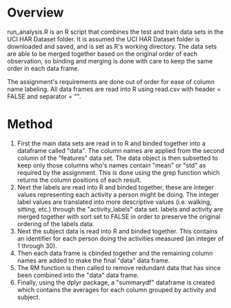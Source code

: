 # Overview
run_analysis.R is an R script that combines the test and train data sets in the UCI HAR Dataset folder.  It is assumed the UCI HAR Dataset folder is downloaded and saved, and is set as R's working directory.  The data sets are able to be merged together based on the original order of each observation, so binding and merging is done with care to keep the same order in each data frame.

The assignment's requirements are done out of order for ease of column name labeling.  All data frames are read into R using read.csv with header = FALSE and separator = "".

# Method
1. First the main data sets are read in to R and binded together into a dataframe called "data". The column names are applied from the second column of the "features" data set. The data object is then subsetted to keep only those columns who's names contain "mean" or "std" as required by the assignment.  This is done using the grep function which returns the column positions of each result.
2. Next the labels are read into R and binded together, these are integer values representing each activity a person might be doing.  The integer label values are translated into more descriptive values (i.e. walking, sitting, etc.) through the "activity_labels" data set.  labels and activity are merged together with sort set to FALSE in order to preserve the original ordering of the labels data.
3. Next the subject data is read into R and binded together.  This contains an identifier for each person doing the activities measured (an integer of 1 through 30).
4. Then each data frame is cbinded together and the remaining column names are added to make the final "data" data frame.
5. The RM function is then called to remove redundant data that has since been combined into the "data" data frame.
6. Finally, using the dplyr package, a "summarydf" dataframe is created which contains the averages for each column grouped by activity and subject.
